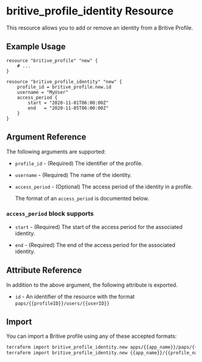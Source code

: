 # britive_profile_identity Resource

This resource allows you to add or remove an identity from a Britive Profile.

## Example Usage

```hcl
resource "britive_profile" "new" {
    # ...
}

resource "britive_profile_identity" "new" {
    profile_id = britive_profile.new.id
    username = "MyUser"
    access_period {
        start = "2020-11-01T06:00:00Z"
        end   = "2020-11-05T06:00:00Z"
    }
}
```

## Argument Reference

The following arguments are supported:

* `profile_id` - (Required) The identifier of the profile.

* `username` - (Required) The name of the identity.

* `access_period` - (Optional) The access period of the identity in a profile.

  The format of an `access_period` is documented below.

### `access_period` block supports

* `start` - (Required) The start of the access period for the associated identity.

* `end` - (Required) The end of the access period for the associated identity.

## Attribute Reference

In addition to the above argument, the following attribute is exported.

* `id` - An identifier of the resource with the format `paps/{{profileID}}/users/{{userID}}`

## Import

You can import a Britive profile using any of these accepted formats:

```sh
terraform import britive_profile_identity.new apps/{{app_name}}/paps/{{profile_name}}/users/{{username}}
terraform import britive_profile_identity.new {{app_name}}/{{profile_name}}/{{username}}
```
